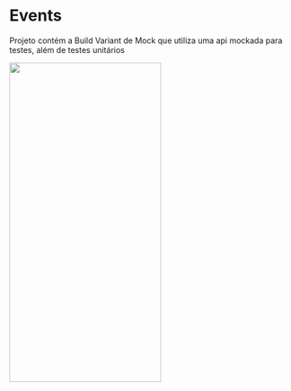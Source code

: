 # Events

Projeto contém a Build Variant de Mock que utiliza uma api mockada para testes, além de testes unitários

<img src="imgs/one.gif"  width="270" height="570">
